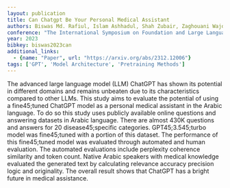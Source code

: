 ```yaml
---
layout: publication
title: Can Chatgpt Be Your Personal Medical Assistant
authors: Biswas Md. Rafiul, Islam Ashhadul, Shah Zubair, Zaghouani Wajdi, Belhaouari Samir Brahim
conference: "The International Symposium on Foundation and Large Language Models"
year: 2023
bibkey: biswas2023can
additional_links:
  - {name: "Paper", url: "https://arxiv.org/abs/2312.12006"}
tags: ['GPT', 'Model Architecture', 'Pretraining Methods']
---
```

The advanced large language model (LLM) ChatGPT has shown its potential in different domains and remains unbeaten due to its characteristics compared to other LLMs. This study aims to evaluate the potential of using a fine45;tuned ChatGPT model as a personal medical assistant in the Arabic language. To do so this study uses publicly available online questions and answering datasets in Arabic language. There are almost 430K questions and answers for 20 disease45;specific categories. GPT45;3.545;turbo model was fine45;tuned with a portion of this dataset. The performance of this fine45;tuned model was evaluated through automated and human evaluation. The automated evaluations include perplexity coherence similarity and token count. Native Arabic speakers with medical knowledge evaluated the generated text by calculating relevance accuracy precision logic and originality. The overall result shows that ChatGPT has a bright future in medical assistance.

